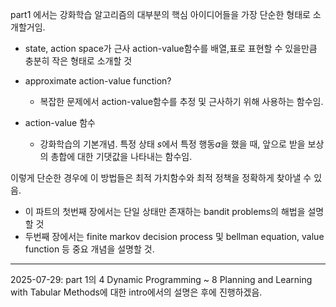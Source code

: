 part1 에서는 강화학습 알고리즘의 대부분의 핵심 아이디어들을 가장 단순한 형태로 소개할거임.
- state, action space가 근사 action-value함수를 배열,표로 표현할 수 있을만큼 충분히 작은 형태로 소개할 것
- approximate action-value function?
  - 복잡한 문제에서 action-value함수를 추정 및 근사하기 위해 사용하는 함수임.

- action-value 함수
  - 강화학습의 기본개념. 특정 상태 $s$에서 특정 행동$a$을 했을 때, 앞으로 받을 보상의 총합에 대한 기댓값을 나타내는 함수임.

이렇게 단순한 경우에 이 방법들은 최적 가치함수와 최적 정책을 정확하게 찾아낼 수 있음. 
+ 이 파트의 첫번째 장에서는 단일 상태만 존재하는 bandit problems의 해법을 설명할 것
+ 두번째 장에서는 finite markov decision process 및 bellman equation, value function 등 중요 개념을 설명할 것.


---

2025-07-29: part 1의 4 Dynamic Programming ~ 8 Planning and Learning with Tabular Methods에 대한 intro에서의 설명은 후에 진행하겠음.


